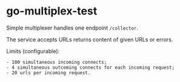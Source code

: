 # go-multiplex-test

Simple multiplexer handles one endpoint `/collector`.

The service accepts URLs returns content of given URLs or errors.

Limits (configurable):

    - 100 simultaneous incoming connects;
    - 4 simultaneous outcoming connects for each incoming request;
    - 20 urls per incoming request.

